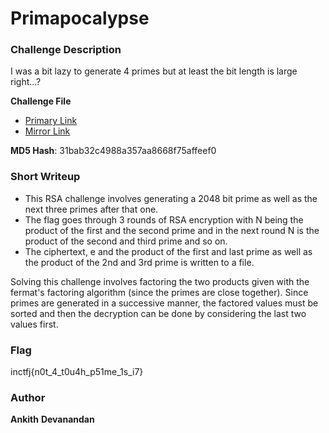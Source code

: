 # Primapocalypse  

### Challenge Description
I was a bit lazy to generate 4 primes but at least the bit length is large right...?

**Challenge File**
+ [Primary Link](./Handout/chall.zip)
+ [Mirror Link]()

**MD5 Hash**: 31bab32c4988a357aa8668f75affeef0
    
### Short Writeup
+ This RSA challenge involves generating a 2048 bit prime as well as the next three primes after that one.  
+ The flag goes through 3 rounds of RSA encryption with N being the product of the first and the second prime and in the next round N is the product of the second and third prime and so on.
+ The ciphertext, e and the product of the first and last prime as well as the product of the 2nd and 3rd prime is written to a file.
  
Solving this challenge involves factoring the two products given with the fermat's factoring algorithm (since the primes are close together).
Since primes are generated in a successive manner, the factored values must be sorted and then the decryption can be done by considering the last two values first.  
  
### Flag

inctfj{n0t_4_t0u4h_p51me_1s_i7}

### Author

**Ankith**
**Devanandan**